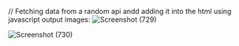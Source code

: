 // Fetching data from a random api andd adding it into the html using javascript 
output images:
![Screenshot (729)](https://github.com/adheeshreddy/add-card-JS-project/assets/117195347/2d23e776-bf64-4144-a389-f6cdde477edf)

![Screenshot (730)](https://github.com/adheeshreddy/add-card-JS-project/assets/117195347/2c2f232b-f3b2-46a6-82cf-826755b087f9)

